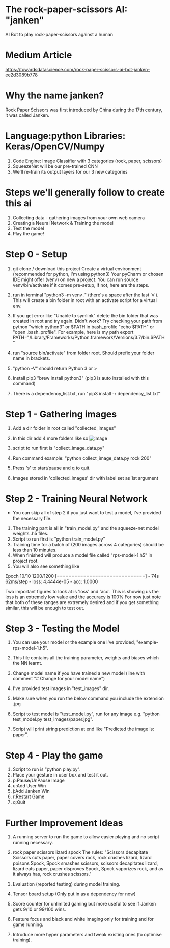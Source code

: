 # The rock-paper-scissors AI: "janken"
AI Bot to play rock-paper-scissors against a human

# Medium Article
https://towardsdatascience.com/rock-paper-scissors-ai-bot-janken-ee2d3089b778

# Why the name janken?
Rock Paper Scissors was first introduced by China during the 17th century, it was called Janken.

# Language:python Libraries: Keras/OpenCV/Numpy
1. Code Engine: Image Classifier with 3 categories (rock, paper, scissors)
2. SqueezeNet will be our pre-trained CNN 
3. We'll re-train its output layers for our 3 new categories

# Steps we'll generally follow to create this ai
1. Collecting data - gathering images from your own web camera
2. Creating a Neural Network & Training the model
3. Test the model
4. Play the game!

# Step 0 - Setup
1. git clone / download this project
Create a virtual environment (recommended for python, I'm using python3) 
Your pyCharm or chosen IDE might offer (venv) on new a project.
You can run source venv/bin/activate if it comes pre-setup, if not, here are the steps.
2. run in terminal "python3 -m venv ." (there's a space after the last 'v'). This will create
a bin folder in root with an activate script for a virtual env.

3. If you get error like "Unable to symlink" delete the bin folder that was created in root and try again. Didn't work? 
Try checking your path from python "which python3" or $PATH in bash_profile "echo $PATH" or "open .bash_profile".
For example, here is my path export PATH="/Library/Frameworks/Python.framework/Versions/3.7/bin:$PATH"

4. run "source bin/activate" from folder root. Should prefix your folder name in brackets.
5. "python -V" should return Python 3 or >
6. Install pip3 "brew install python3" (pip3 is auto installed with this command)
7. There is a dependency_list.txt, run "pip3 install -r dependency_list.txt"

# Step 1 - Gathering images
1. Add a dir folder in root called "collected_images"
2. In this dir add 4 more folders like so
![image](https://user-images.githubusercontent.com/8710774/110144849-b3e91a80-7dd0-11eb-8520-8e575730b338.png)

4. script to run first is "collect_image_data.py"

3. Run command example: "python collect_image_data.py rock 200"
4. Press 's' to start/pause and q to quit.
5. Images stored in 'collected_images' dir with label set as 1st argument

# Step 2 - Training Neural Network
* You can skip all of step 2 if you just want to test a model, I've provided the necessary file.
1. The training part is all in "train_model.py" and the squeeze-net model weights .h5 files.
2. Script to run first is "python train_model.py"
3. Training time for a batch of (200 images across 4 categories) should be less than 10 minutes.
4. When finished will produce a model file called "rps-model-1.h5" in project root.
5. You will also see something like 

Epoch 10/10
1200/1200 [==============================] - 74s 62ms/step - loss: 4.4444e-05 - acc: 1.0000

Two important figures to look at is 'loss' and 'acc'.
This is showing us the loss is an extremely low value and the accuracy is 100%
For now just note that both of these ranges are extremely desired and if you get 
something similar, this will be enough to test out.

# Step 3 - Testing the Model
1. You can use your model or the example one I've provided, "example-rps-model-1.h5".

2. This file contains all the training parameter, weights and biases which the NN learnt.
3. Change model name if you have trained a new model (line with comment "# Change for your model name")
3. I've provided test images in "test_images" dir.
4. Make sure when you run the below command you include the extension .jpg
4. Script to test model is "test_model.py", run for any image e.g. "python test_model.py test_images/paper.jpg".
6. Script will print string prediction at end like "Predicted the image is: paper".

# Step 4 - Play the game
1. Script to run is "python play.py".
2. Place your gesture in user box and test it out.
3. p:Pause/UnPause Image    
4. u:Add User Win
5. j:Add Janken Win
6. r:Restart Game
7. q:Quit

# Further Improvement Ideas
1. A running server to run the game to allow easier playing and no script running necessary.

2. rock paper scissors lizard spock
The rules: "Scissors decapitate Scissors cuts paper, paper covers rock, rock crushes lizard, 
lizard poisons Spock, Spock smashes scissors, scissors decapitates lizard, lizard eats paper, 
paper disproves Spock, Spock vaporizes rock, and as it always has, rock crushes scissors."

3. Evaluation (reported testing) during model training.
4. Tensor board setup (Only put in as a dependency for now)
5. Score counter for unlimited gaming but more useful to see if Janken gets 9/10 or 99/100 wins.
6. Feature focus and black and white imaging only for training and for game running.
7. Introduce more hyper parameters and tweak existing ones (to optimise training).



